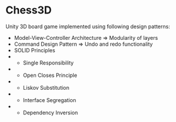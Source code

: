 # Chess3D

Unity 3D board game implemented using following design patterns:
- Model-View-Controller Architecture => Modularity of layers
- Command Design Pattern => Undo and redo functionality
- SOLID Principles
- - Single Responsibility
- - Open Closes Principle
- - Liskov Substitution
- - Interface Segregation
- - Dependency Inversion